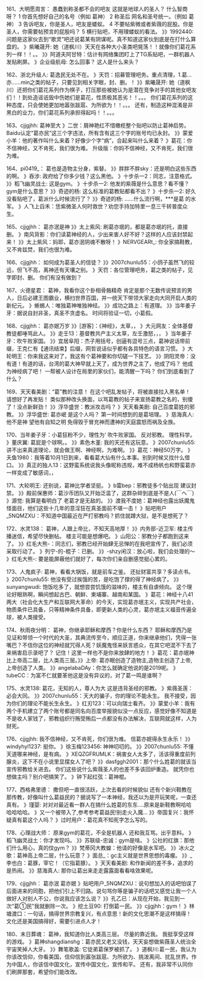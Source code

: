 161、大明愿周言：  愚蠢到称圣都不会的吧友
这就是地球人的圣人？
什么智商呀？
1 你首先想好自己的名号（例如 葛神）
2 称圣后 网名和圣号统一。（例如 葛神）
3 告诉吧友，你是圣人，吧友是蝼蚁。
4 不要帖紫微或者紫薇的屁股。你是圣人，你需要帖预言的屁股吗？
5 横行贴吧，不用理蝼蚁的看法。
》》1992440: 问题是这家伙去到“歌灵”吧还说葛某有阴谋呢。真不知道这家伙到底是在打什么算盘的。
》紫曦晟开: 她（道枫川）天天在各种大小圣类吧晃荡！！就像你们葛花系列一样！！。。
》》阿道夫阿甘特：估计有网络集团盯上了TG系贴吧，一群机器人发贴刷屏。
》企业级航母: 怎么回事？
这人是什么来头？

162、浙北升级人:    葛逸民无处不在。
》天罚：招募管理吧务。重点清理，1.葛…亦……min之类的帖子，只要见到相关字眼，封、删。！
》》紫曦晟开: 她（道枫川）还把你们葛花系列作为棋子，打压那些被她认为是潜在竞争对手的其他女吧友们！！到处造谣诋毁中伤她们是葛花，性质极其恶劣！！。。。
你们葛花系列的这种态度，只会使她更加地嚣张跋扈、为所欲为！！。。。
还有，制造这种混淆是非黑白的业力，你们葛花系列承担得起吗！！。。。

163、cjjgjhh:    葛神至大
》二世：屑神艳红不惜橄榄整个贴吧以防止葛神启势。
Baidu认定“葛亦民”这三个字违法，所有含有这三个字的账号均已永封。
》》蒙爱小羊：他的著作叫什么来着？好像少个字“病”，合起来叫什么来着？
》葛花：你不信神经，又不肯死，我们很为难。
升级版：你妈不信神经，又不肯死，我们很为难。

164、pi0419_：  葛也是造物主分身，紫替。
》》胖胖不胖sky：还是明白这些东西的啊。
》吞涉:  政府给了你多少钱？这么黑他。
》十步杀一2：同志，注意格式。
》》稻飞幽灵战土: 这是gym。
》十步杀一2: 他发的紫薇是什么意思？看不懂？
gym是什么意思？
》》奇迹的杨: 这么标准的葛教贴都看不出？
》十步杀一2: 好久没看贴吧了，葛派什么时候流行了？
》》奇迹的杨: ……什么流行啊，***是葛 的水军。
》人飞上舀禾：恁紫微圣人何时救世？劝您手持加特里一息三千转普度众生。

165、cjjgjhh：  葛亦泯是神
》》太上紫风:    刷葛亦珉的，都是葛亦珉的托，直接删。
》南风背影：你们读葛神经的人，少出来害人好不好？这样的人应该封禁起来！
》》太上紫风：妈耶，葛亦泯阴魂不散呀！
》NERVGEARt_: 你全家搞鞋教，又不肯兹焚，我们也很为难。

166、cjjgjhh： 如何成为葛圣人的信徒？
》》2007chunlu55：小鸽子虽然飞的较远，但飞不高，离神还有天壤之别。
》天罚：各位管理吧务，葛之类的帖子，见字即封、删。
你们有没有做到？

167、火德星君：  葛神，我看你这个卦相骨骼精奇
肯定是那个无数传说预言的男人，日后必建王图霸业，横扫世界百国，并一统天下带领大家走向大同开启人类的新纪元。
》蜥蜴人：唯独葛神唯独神经。
》》成功之路上：有道理。
》》当年姜子牙：据说自封非圣，真圣不贪虚名。
时间将验证一切，小葛假。

168、cjjgjhh：   葛亦姄万岁
》》[游客]：《神经》，太草，，
》大元网友：全体基督教徒都唾骂此人。
》》走壬13：基督教共产主义太草，左壬激怒，，，
》当年姜子牙：吹牛败家国。
》》宜居阜阳：杰子用括号，创逼有逗号三点，葛神说话带前缀，王克仁有【通讯结束】后缀，网哲说话似乎都有各具特色的语言习惯。
》大轮明王：你来我这来对了，我这有个葛神要和你切磋一下技艺。
》》阴阳灵帝：没有道！有道的话，台湾的葛大神早就上天了，成为世界之主了，他成了吗？
他成为神经病了吧！
一帮被人设计在局里的家伙们，能清醒一下吗？
你们到底看到了什么？

169、天天看美剧：“葛”教的注意！
在这个吧乱发帖子，将被直接拉入黑名单！
请想好了再发贴！
类似那种改头换面，以骂葛教的帖子来宣扬葛教之名的，别傻了！没点新鲜劲！
》》浮华盛世：教派攻击吗？
》天天看美剧: 自己百度葛姓的邪教。
》》浮华盛世: 葛亦岷 是这个人吗？
第一时间想到的是葛培理。
》慈海真人: 他不是神 望他有自知之明 免得毁于冒充神而遭神的天庭震怒而祸及全族。

170、当年姜子牙：小葛狂粉不少，理性为'
吹牛败家国。
反对邪教。
理性科学。
》董庆翼: 葛屁是个球啊。。
》》素色木堇: 我的天还有这玩意。
》2007chunlu55: 讲不出来真道理论，就会做王啊、神经啊，为难啊。
》》葛花：神经50万字。
》夭鱼1980：我等着10月1日到来，看看葛大仙有什么本事。别到时候又找什么借口。
》》真正的独人13：这野蛮系统说我头像昵称违规，难不成杨帆也和野蛮葛亦一样变成了敏感词，，

171、大轮明王:    还别说，葛神比学者坚挺。
》b雷bep：邪教徒多个贴出现 建议封禁。
》》殿前保惠师：葛沙币团队又开始泛滥了，这群杂碎到底是不是人(￣へ￣)
》源觉: 我算是看明白了 老葛才是无敌的。
》》渡我不度她：葛神经也露出妖魔鬼怪面目，他们这些十几年的意淫狂在真圣面前不堪一击！
》贴吧用户_5NQMZXU：不知道中国最近在严打邪教吗？抓住就蹲大狱，是不是想死了？

172、水灵138： 葛神，人跟上帝比，不知天高地厚！
》》内务部-近卫军:  楼主传播迷信，希望尽快删帖。
楼主可能是想爆吧。
》山阳公：邪教分子都跑到这来了。
》》红毛大熊-：同志们，邪教已经开始肆无忌惮的在我吧宣传了，我们必须采取行动了。
》列宁-的-棍子：已删。
》》-shzy闲汉：放心啦，我们会处理的～
》红毛大熊-: 要是能屏蔽他们就好了，每次你们亲自删感觉挺心累的。

173、人鬼疯子:    葛神，看看大锅饭，就是前车之鉴。
还扯财富共享？多读点书。
》2007chunlu55: 他没有受过挨饿的苦，是吃饱了撑的得了神经病了。
》》sunyangwudi: 饱饭吃多了，就想尝尝饥饿的滋味的，楼主有自虐倾向。
这个理论好眼熟啊，瞬间想起古巴、朝鲜、柬埔寨、越南和某国。
》葛花：神经十八41两大（社会化大生产和互联网大革命）的今天，实现葛亦垊主义，实现共产社会，物质条件已具备，只等精神条件具备，即更新人类的心灵，葛亦垊主义福音传遍全球，被人类接受。

174、秋雨夜分明： 葛神，你继承耶稣和摩西？你是什么东西？
耶稣和摩西乃是见证和带领一个时代的大圣，其典流传至今，顺应正道，你来继承他们，凭得一张嘴巴？不信你这位的神经就咒得人死？妖魔鬼怪来妖言惑众，在其它吧混不下去了来祸害启示录吧了？
记住！这里一样也不是你来放肆的地方！
》葛花：葛亦珉神比上帝高二层，比人类高三层。》》上帝: 葛亦眠创造了造物主,造物主创造了上帝,上帝创造了人类。
》》angelabaDAy：你怎么就确定他说的是2019呢。
》tubeCC：为富不仁就要革他这是没有异议的，对了葛一鸣是谁啊？

175、水灵138:   葛花，无知的人，尊人为大
这是违背圣经的邪教。
》紫薇圣莲：必会大同。
》》2007chunlu55：天大的骗子，你的理论不能永生。
我不接受，因为你们的理论不能长生永生。
》红刃123：可以向瑞士看齐。
》》蒙爱小羊：我有两个手机建立了两个账号都是同名向百度举报貌似没一点反应，感觉好像不知道是不是收人家钱了，邪教组织行贿受贿后一点都没有办法解决，互联网就这样，人为财死。

176、cjjgjhh:   我不信神经，又不肯死，你们很为难。
信葛亦姄得永生永乐！
》》windyhyl1237: 挺你。
》徐玉梅123456: 神神叨叨的。
》》2007chunlu55: 不懂天道哪来神经，是有病。
》XEQZGFRUMLK：祸害女人太多了，活该得重度前列腺炎，这下不在小说里显摆女人了吧？
》》dasfggh2001：那个什么姓葛的就该当宣传邪教给关进去。
你们这些说什么紫薇圣人的也差不多该回炉重造。
就凭你也想做主吗？别介吧搞笑了。
》钟下起红弦：葛神棍。

177、西格弗里德：  撒但吧一直很活跃，上次去看的时候貌似
还有个新兴鞋教在那传教，好像叫什么葛益民的？据说写了一本神经，我还以为是开玩笑呢，一查还真有。
》瑾婴: 对对对最近看一群人在搞什么姓葛的东东....原来是新鞋教啊哈哈哈哈哈哈。
》又一个被带入了,参考参考葛益民!别走火入魔...
》》帝国复兴：我怀疑真有葛这个人吗？
》过时用户：葛花真不知死字怎么写的。

178、心理战大师： 原来gym的葛花，不全是机器人
还和我互骂。出乎意料。
》稻飞幽灵战土：你才发现吗。
》》苏联级-忠诚：gym是啥。
》公社的红旗：那他们什么用心，真的伩gym？
》》梵蒂冈大教蝗：他请的好像是水军吧。
》》冰火之歌：葛神高上帝二层，什么玩意？
》面总_：gc主义就是世界思想的毒瘤。
》》_李也白：葛豚，宰它！（它指葛豚）。
》天天看美剧: 和作新闻的差不多，追求的是热闹。
》》慈海真人: 那你让葛出来走走露露面看看啥效果呢。

179、cjjgjhh：  葛亦泯
葛亦姄
》贴吧用户_5NQMZXU：说句想加入的话吧怕误了后面进来的同胞，把他们引上不归路。说句骂你等是骗子的话吧又感觉让我一个人做好人对别人不公，你说我应该怎么说？
》》孔乙已：从现在开始，我见到一次“葛①民”我就删除一次。
》挖土豆90: 打倒葛一民。
》》cjjgjhh：gym！
》林塘渡口：一句话，搞得世界宗教复兴，有点意思！新的文化思潮不是这样搞得！ 文化还是美国搞得好，需要引进点人才！

180、末日葬魂：  葛神，我知道你比人类高三层。
尽量的靠近我。
我挺享受这样的游戏。
》葛神shangdianshg：葛亦民又老又没钱，天天妄想做紫薇圣人统治全宇宙笑掉人大牙。
》》舞笔歌盖: 它徒弟葛保罗被抓了。
》道枫川:葛一民，我认为你该改信仰，你看美国，信仰信到嚣张跋扈、为所欲为、挑泼离间、扰乱世界。作为中国人，你该信中国文化，宣传中国文化，宣传和平。
还有，我非常不认同你们刷屏那套，希望你们能改改。